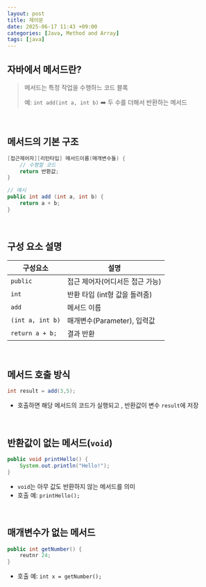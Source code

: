 ```yaml
---
layout: post
title: 제어문
date: 2025-06-17 11:43 +09:00
categories: [Java, Method and Array]
tags: [java]
---
```


## 자바에서 메서드란?

> 메서드는 특정 작업을 수행하느 코드 블록
>
> 예: `int add(int a, int b)` ➡️ 두 수를 더해서 반환하는 메서드

<br>

## 메서드의 기본 구조

```java
[접근제어자][리턴타입] 메서드이름(매개변수들) {
    // 수행할 코드
    return 반환값;
}

// 예시
public int add (int a, int b) {
    return a + b;
}
```

<br>

## 구성 요소 설명

| 구성요소 | 설명 |
|-|-|
| `public` | 접근 제어자(어디서든 접근 가능) |
| `int` | 반환 타입 (int형 값을 돌려줌) |
| `add` | 메서드 이름 |
| `(int a, int b)` | 매개변수(Parameter), 입력값 |
| `return a + b;` | 결과 반환 |

<br>

## 메서드 호출 방식

```java
int result = add(3,5);
```

- 호출하면 해당 메서드의 코드가 실행되고 , 반환값이 변수 `result`에 저장

<br>

## 반환값이 없는 메서드(`void`)

```java
public void printHello() {
    System.out.println("Hello!");
}
```

- `void`는 아무 값도 반환하지 않는 메서드를 의미
- 호출 예: `printHello();`

<br>

## 매개변수가 없는 메서드

```java
public int getNumber() {
    reutnr 24;
}
```

- 호출 예: `int x = getNumber();`